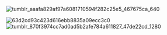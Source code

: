 ![tumblr_aaafa829af97a6081710594f282c25e5_467675ca_640](https://github.com/user-attachments/assets/df9ba903-17ea-4cec-baf8-b75e16badbd6)

 ![63d2cd93c423d616ebb8835a09ecc3c0](https://github.com/user-attachments/assets/32f5ef4d-24cf-479a-b47c-a3ec93ab7904)
![tumblr_870f3974cc7ad0ad5b2afe784a611827_47de22cd_1280](https://github.com/user-attachments/assets/9c8f3543-bac3-4f87-b6c7-b7d93c1e6167)
